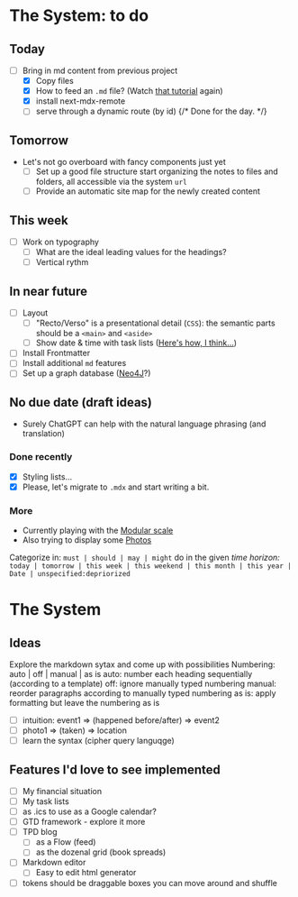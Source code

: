 # The System: to do

## Today
- [ ] Bring in md content from previous project
    - [x] Copy files
    - [x] How to feed an `.md` file? (Watch [that tutorial](https://www.youtube.com/watch?v=MsSUAOkepCw&t=412s&ab_channel=ColbyFayock) again)
    - [x] install next-mdx-remote
    - [ ] serve through a dynamic route (by id)
{/* Done for the day. */}
## Tomorrow
- Let's not go overboard with fancy components just yet
    - [ ] Set up a good file structure start organizing the notes to files and folders, all accessible via the system `url`
    - [ ] Provide an automatic site map for the newly created content

## This week
- [ ] Work on typography
    - [ ] What are the ideal leading values for the headings?
    - [ ] Vertical rythm

## In near future
- [ ] Layout
    - [ ] "Recto/Verso" is a presentational detail (`CSS`): the semantic parts should be a `<main>` and `<aside>`
    - [ ] Show date & time with task lists ([Here's how, I think...](https://medium.com/create-a-clocking-in-system-on-react/create-a-react-app-displaying-the-current-date-and-time-using-hooks-21d946971556))
- [ ] Install Frontmatter
- [ ] Install additional `md` features
- [ ] Set up a graph database ([Neo4J](#)?)

## No due date (draft ideas)
- Surely ChatGPT can help with the natural language phrasing (and translation)

### Done recently
- [x] Styling lists...
- [x] Please, let's migrate to `.mdx` and start writing a bit.

### More
- Currently playing with the [Modular scale](/modularscale)
- Also trying to display some [Photos](/photos)

Categorize in: `must | should | may | might` do
           in the given _time horizon:_ `today | tomorrow | this week | this weekend | this month | this year | Date | unspecified:depriorized`

# The System

## Ideas

Explore the markdown sytax and come up with possibilities
Numbering: auto | off | manual | as is
auto: number each heading sequentially (according to a template)
off: ignore manually typed numbering
manual: reorder paragraphs according to manually typed numbering
as is: apply formatting but leave the numbering as is

- [ ] intuition: event1 => (happened before/after) => event2
- [ ] photo1 => (taken) => location
- [ ] learn the syntax (cipher query languqge)

## Features I'd love to see implemented

- [ ] My financial situation
- [ ] My task lists
- [ ] as .ics to use as a Google calendar?
- [ ] GTD framework - explore it more
- [ ] TPD blog
   - [ ] as a Flow (feed)
   - [ ] as the dozenal grid (book spreads)
- [ ] Markdown editor
   - [ ] Easy to edit html generator
- [ ] tokens should be draggable boxes you can move around and shuffle
